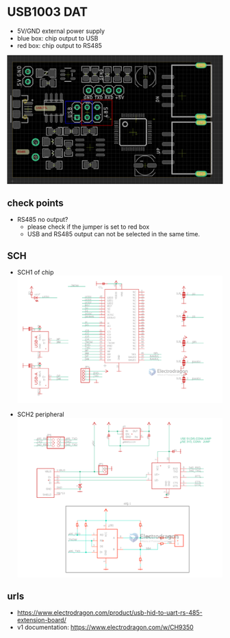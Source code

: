 
# USB1003 DAT

- 5V/GND external power supply
- blue box: chip output to USB
- red  box: chip output to RS485



![](02-02-17-10-04-2023.png)


## check points

- RS485 no output? 
  - please check if the jumper is set to red box
  - USB and RS485 output can not be selected in the same time.

## SCH 

- SCH1 of chip 
![](13-01-15-25-07-2023.png)

- SCH2 peripheral 
![](25-02-15-25-07-2023.png)

## urls 

- https://www.electrodragon.com/product/usb-hid-to-uart-rs-485-extension-board/
- v1 documentation: https://www.electrodragon.com/w/CH9350


